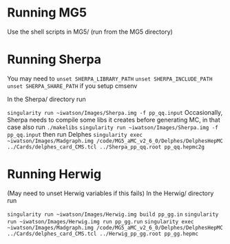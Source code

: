 # Running MG5

Use the shell scripts in MG5/ (run from the MG5 directory)

# Running Sherpa

You may need to 
`unset SHERPA_LIBRARY_PATH`
`unset SHERPA_INCLUDE_PATH`
`unset SHERPA_SHARE_PATH`
if you setup cmsenv

In the Sherpa/ directory run

`singularity run ~iwatson/Images/Sherpa.img -f pp_qq.input`
Occasionally, Sherpa needs to compile some libs it creates before generating MC, in that case also run
`./makelibs`
`singularity run ~iwatson/Images/Sherpa.img -f pp_qq.input`
then run Delphes
`singularity exec ~iwatson/Images/Madgraph.img /code/MG5_aMC_v2_6_0/Delphes/DelphesHepMC ../Cards/delphes_card_CMS.tcl ../Sherpa_pp_qq.root pp_qq.hepmc2g`

# Running Herwig

(May need to unset Herwig variables if this fails)
In the Herwig/ directory run

`singularity run ~iwatson/Images/Herwig.img build pp_gg.in`
`singularity run ~iwatson/Images/Herwig.img run pp_gg.run`
`singularity exec ~iwatson/Images/Madgraph.img /code/MG5_aMC_v2_6_0/Delphes/DelphesHepMC ../Cards/delphes_card_CMS.tcl ../Herwig_pp_gg.root pp_gg.hepmc`
